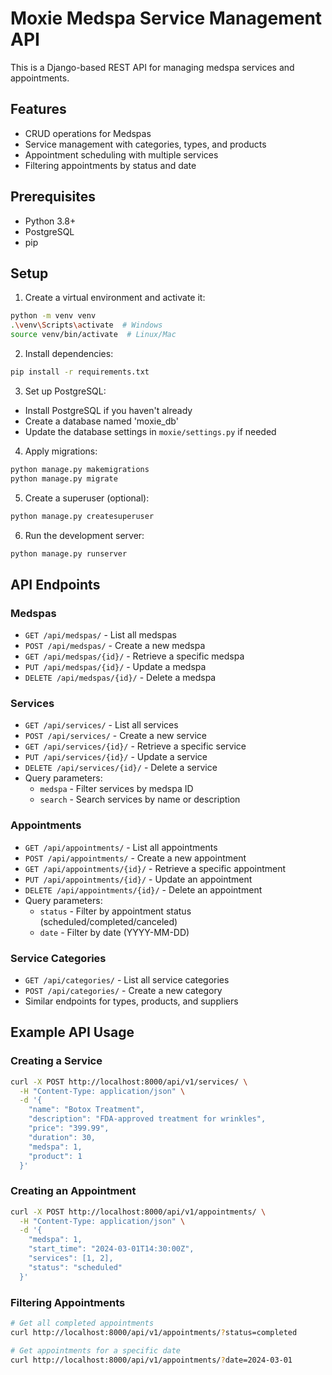 # Moxie Medspa Service Management API

This is a Django-based REST API for managing medspa services and appointments.

## Features

- CRUD operations for Medspas
- Service management with categories, types, and products
- Appointment scheduling with multiple services
- Filtering appointments by status and date

## Prerequisites

- Python 3.8+
- PostgreSQL
- pip

## Setup

1. Create a virtual environment and activate it:
```bash
python -m venv venv
.\venv\Scripts\activate  # Windows
source venv/bin/activate  # Linux/Mac
```

2. Install dependencies:
```bash
pip install -r requirements.txt
```

3. Set up PostgreSQL:
- Install PostgreSQL if you haven't already
- Create a database named 'moxie_db'
- Update the database settings in `moxie/settings.py` if needed

4. Apply migrations:
```bash
python manage.py makemigrations
python manage.py migrate
```

5. Create a superuser (optional):
```bash
python manage.py createsuperuser
```

6. Run the development server:
```bash
python manage.py runserver
```

## API Endpoints

### Medspas
- `GET /api/medspas/` - List all medspas
- `POST /api/medspas/` - Create a new medspa
- `GET /api/medspas/{id}/` - Retrieve a specific medspa
- `PUT /api/medspas/{id}/` - Update a medspa
- `DELETE /api/medspas/{id}/` - Delete a medspa

### Services
- `GET /api/services/` - List all services
- `POST /api/services/` - Create a new service
- `GET /api/services/{id}/` - Retrieve a specific service
- `PUT /api/services/{id}/` - Update a service
- `DELETE /api/services/{id}/` - Delete a service
- Query parameters:
  - `medspa` - Filter services by medspa ID
  - `search` - Search services by name or description

### Appointments
- `GET /api/appointments/` - List all appointments
- `POST /api/appointments/` - Create a new appointment
- `GET /api/appointments/{id}/` - Retrieve a specific appointment
- `PUT /api/appointments/{id}/` - Update an appointment
- `DELETE /api/appointments/{id}/` - Delete an appointment
- Query parameters:
  - `status` - Filter by appointment status (scheduled/completed/canceled)
  - `date` - Filter by date (YYYY-MM-DD)

### Service Categories
- `GET /api/categories/` - List all service categories
- `POST /api/categories/` - Create a new category
- Similar endpoints for types, products, and suppliers

## Example API Usage

### Creating a Service

```bash
curl -X POST http://localhost:8000/api/v1/services/ \
  -H "Content-Type: application/json" \
  -d '{
    "name": "Botox Treatment",
    "description": "FDA-approved treatment for wrinkles",
    "price": "399.99",
    "duration": 30,
    "medspa": 1,
    "product": 1
  }'
```

### Creating an Appointment

```bash
curl -X POST http://localhost:8000/api/v1/appointments/ \
  -H "Content-Type: application/json" \
  -d '{
    "medspa": 1,
    "start_time": "2024-03-01T14:30:00Z",
    "services": [1, 2],
    "status": "scheduled"
  }'
```

### Filtering Appointments

```bash
# Get all completed appointments
curl http://localhost:8000/api/v1/appointments/?status=completed

# Get appointments for a specific date
curl http://localhost:8000/api/v1/appointments/?date=2024-03-01
```
